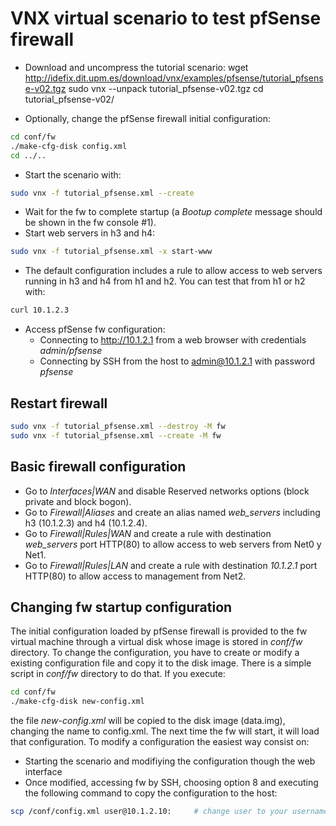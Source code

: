 # VNX virtual scenario to test pfSense firewall

- Download and uncompress the tutorial scenario:
wget http://idefix.dit.upm.es/download/vnx/examples/pfsense/tutorial_pfsense-v02.tgz
sudo vnx --unpack tutorial_pfsense-v02.tgz 
cd tutorial_pfsense-v02/

- Optionally, change the pfSense firewall initial configuration:
```bash
cd conf/fw
./make-cfg-disk config.xml
cd ../..
```
- Start the scenario with:
```bash
sudo vnx -f tutorial_pfsense.xml --create
```
- Wait for the fw to complete startup (a *Bootup complete* message should be shown in the fw console #1).
- Start web servers in h3 and h4:
```bash
sudo vnx -f tutorial_pfsense.xml -x start-www
```
- The default configuration includes a rule to allow access to web servers running in h3 and h4 from h1 and h2. You can test that from h1 or h2 with:
```bash
curl 10.1.2.3
```
- Access pfSense fw configuration:
  - Connecting to http://10.1.2.1 from a web browser with credentials *admin/pfsense*
  - Connecting by SSH from the host to admin@10.1.2.1 with password *pfsense*

## Restart firewall

```bash
sudo vnx -f tutorial_pfsense.xml --destroy -M fw
sudo vnx -f tutorial_pfsense.xml --create -M fw
```

## Basic firewall configuration
- Go to *Interfaces|WAN* and disable  Reserved networks options (block private and block bogon).
- Go to *Firewall|Aliases* and create an alias named *web_servers* including h3 (10.1.2.3) and h4 (10.1.2.4).
- Go to *Firewall|Rules|WAN* and create a rule with destination *web_servers* port HTTP(80) to allow access to web servers from Net0 y Net1.
- Go to *Firewall|Rules|LAN* and create a rule with destination *10.1.2.1* port HTTP(80) to allow access to management from Net2.

## Changing fw startup configuration
The initial configuration loaded by pfSense firewall is provided to the fw virtual machine through a virtual disk whose image is stored in *conf/fw* directory. To change the configuration, you have to create or modify a existing configuration file and copy it to the disk image.
There is a simple script in *conf/fw* directory to do that. If you execute:
```bash
cd conf/fw
./make-cfg-disk new-config.xml
```
the file *new-config.xml* will be copied to the disk image (data.img), changing the name to config.xml.
The next time the fw will start, it will load that configuration. 
To modify a configuration the easiest way consist on:
- Starting the scenario and modifiying the configuration though the web interface
- Once modified, accessing fw by SSH, choosing option 8 and executing the following command to copy the configuration to the host:
```bash
scp /conf/config.xml user@10.1.2.10:     # change user to your username
```

